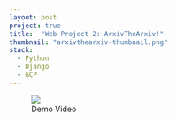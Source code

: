 ```yaml
---
layout: post
project: true
title:  "Web Project 2: ArxivTheArxiv!"
thumbnail: "arxivthearxiv-thumbnail.png"
stack:
  - Python
  - Django
  - GCP
---
```


<figure>
	<a href="{{ site.url }}/img/projects/gifs/arxivthearxiv-show.gif">
    <img src="{{ site.url }}/img/projects/gifs/arxivthearxiv-show.gif">
  </a>
	<figcaption>Demo Video</figcaption>
</figure>
